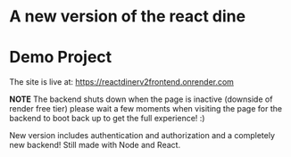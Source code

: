 A new version of the react dine
=======
# Demo Project

The site is live at: https://reactdinerv2frontend.onrender.com

**NOTE** The backend shuts down when the page is inactive (downside of render free tier) 
please wait a few moments when visiting the page for the backend to boot back up to get the full experience! :)

New version includes authentication and authorization and a completely new backend!
Still made with Node and React.

